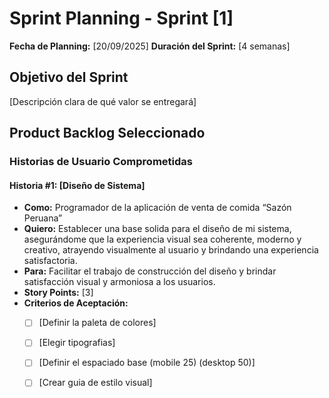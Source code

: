 # Sprint Planning - Sprint [1]

**Fecha de Planning:** [20/09/2025]
**Duración del Sprint:** [4 semanas]

## Objetivo del Sprint
[Descripción clara de qué valor se entregará]

## Product Backlog Seleccionado

### Historias de Usuario Comprometidas

#### Historia #1: [Diseño de Sistema]
- **Como:** Programador de la aplicación de venta de comida  “Sazón Peruana”
- **Quiero:** Establecer una base solida para el diseño de mi sistema, asegurándome que la experiencia visual sea coherente, moderno y creativo, atrayendo visualmente al usuario y brindando una experiencia satisfactoria.
- **Para:** Facilitar el trabajo de construcción del diseño y brindar satisfacción visual y armoniosa a los usuarios.
- **Story Points:** [3]
- **Criterios de Aceptación:**
  - [ ] [Definir la paleta de colores]
  - [ ] [Elegir tipografias]
  - [ ] [Definir el espaciado base (mobile 25) (desktop 50)]
  - [ ] [Crear guia de estilo visual]

 